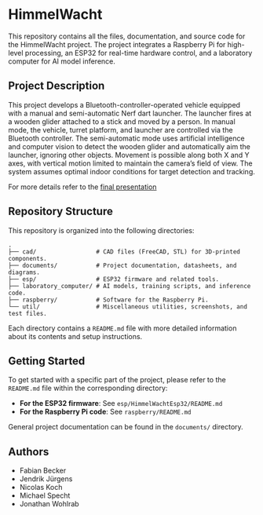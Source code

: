 # HimmelWacht

This repository contains all the files, documentation, and source code for the HimmelWacht project. The project integrates a Raspberry Pi for high-level processing, an ESP32 for real-time hardware control, and a laboratory computer for AI model inference.

## Project Description

This project develops a Bluetooth-controller-operated vehicle equipped with a manual and semi-automatic Nerf dart launcher. The launcher fires at a wooden glider attached to a stick and moved by a person. In manual mode, the vehicle, turret platform, and launcher are controlled via the Bluetooth controller. The semi-automatic mode uses artificial intelligence and computer vision to detect the wooden glider and automatically aim the launcher, ignoring other objects. Movement is possible along both X and Y axes, with vertical motion limited to maintain the camera’s field of view. The system assumes optimal indoor conditions for target detection and tracking.

For more details refer to the [final presentation](documents/praesi/gruppe_1_himmelwacht_praesentation.pdf)

## Repository Structure

This repository is organized into the following directories:

```
.
├── cad/                 # CAD files (FreeCAD, STL) for 3D-printed components.
├── documents/           # Project documentation, datasheets, and diagrams.
├── esp/                 # ESP32 firmware and related tools.
├── laboratory_computer/ # AI models, training scripts, and inference code.
├── raspberry/           # Software for the Raspberry Pi.
└── util/                # Miscellaneous utilities, screenshots, and test files.
```

Each directory contains a `README.md` file with more detailed information about its contents and setup instructions.

## Getting Started

To get started with a specific part of the project, please refer to the `README.md` file within the corresponding directory:

- **For the ESP32 firmware**: See `esp/HimmelWachtEsp32/README.md`
- **For the Raspberry Pi code**: See `raspberry/README.md`

General project documentation can be found in the `documents/` directory.

## Authors

- Fabian Becker
- Jendrik Jürgens
- Nicolas Koch
- Michael Specht
- Jonathan Wohlrab
